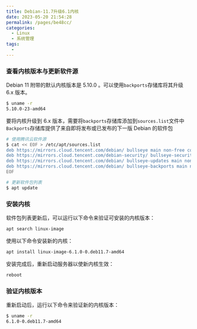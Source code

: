 ```yaml
---
title: Debian-11.7升级6.1内核
date: 2023-05-20 21:54:28
permalink: /pages/be48cc/
categories:
  - Linux
  - 系统管理
tags:
  - 
---
```

### 查看内核版本与更新软件源

Debian 11 附带的默认内核版本是 5.10.0 。可以使用`backports`存储库将其升级 6.x 版本。

```bash
$ uname -r
5.10.0-23-amd64
```

要将内核升级到 6.x 版本，需要将`backports`存储库添加到`sources.list`文件中  
`Backports`存储库提供了来自即将发布或已发布的下一版 Debian 的软件包

```bash
# 使用腾讯云软件源
$ cat << EOF > /etc/apt/sources.list
deb https://mirrors.cloud.tencent.com/debian/ bullseye main non-free contrib
deb https://mirrors.cloud.tencent.com/debian-security/ bullseye-security main
deb https://mirrors.cloud.tencent.com/debian/ bullseye-updates main non-free contrib
deb https://mirrors.cloud.tencent.com/debian/ bullseye-backports main non-free contrib
EOF

# 更新软件包列表
$ apt update
```

### 安装内核

软件包列表更新后，可以运行以下命令来验证可安装的内核版本：

```bash
apt search linux-image
```

使用以下命令安装新的内核：

```bash
apt install linux-image-6.1.0-0.deb11.7-amd64
```

安装完成后，重新启动服务器以使新内核生效：

```bash
reboot
```

### 验证内核版本

重新启动后，运行以下命令来验证新的内核版本：

```bash
$ uname -r
6.1.0-0.deb11.7-amd64
```
